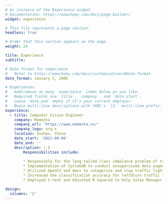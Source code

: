```yaml
---
# An instance of the Experience widget.
# Documentation: https://wowchemy.com/docs/page-builder/
widget: experience

# This file represents a page section.
headless: true

# Order that this section appears on the page.
weight: 24

title: Experience
subtitle:

# Date format for experience
#   Refer to https://wowchemy.com/docs/customization/#date-format
date_format: January 2, 2006

# Experiences.
#   Add/remove as many `experience` items below as you like.
#   Required fields are `title`, `company`, and `date_start`.
#   Leave `date_end` empty if it's your current employer.
#   Begin multi-line descriptions with YAML's `|2-` multi-line prefix.
experience:
  - title: Computer Vision Engineer 
    company: Momenta
    company_url: 'https://www.momenta.cn/'
    company_logo: org-x
    location: Suzhou, China
    date_start: '2021-09-06'
    date_end: ''
    description: |-2
        Responsibilities include:
        
        * Responsible for the long-tailed class imbalance problem of traffic light detection algorithms in L4 autonomous driving.
        * Implementation of CycleGAN to conduct unsupervised data augmentation, converting traffic light bulbs from left arrow to leftUturn arrow.
        * Utilized OpenCV and mmcv to categorize and crop traffic lights bulbs from 350357 frames according to color, pattern and lighting conditions.
        * Increased the classification accuracy for leftUturn traffic light from 78.41% to 87.27%, and the mean average precision from 93.01% to 94.80%.
        * Employed t-test and Adjusted R Squared to help Sales Manager and General Manager deciding the bonus percentage for consecutive monthly sales as 6.00%

design:
  columns: '2'
---
```

